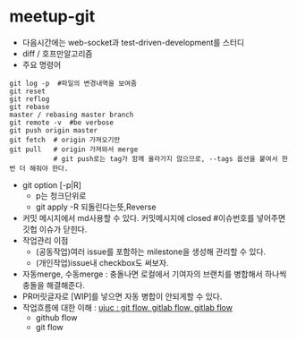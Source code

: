 ﻿# meetup-git
- 다음시간에는 web-socket과 test-driven-development를 스터디
- diff / 호프만알고리즘
- 주요 명령어
```
git log -p  #파일의 변경내역을 보여줌
git reset
git reflog  
git rebase
master / rebasing master branch
git remote -v  #be verbose
git push origin master
git fetch  # origin 가져오기만
git pull   # origin 가져와서 merge
           # git push로는 tag가 함께 올라가지 않으므로, --tags 옵션을 붙여서 한번 더 해줘야 한다.
```
- git option [-p|R]
  - p는 청크단위로
  - git apply -R 되돌린다는뜻,Reverse
- 커밋 메시지에서 md사용할 수 있다. 커밋메시지에 closed #이슈번호를 넣어주면 깃헙 이슈가 닫힌다.
- 작업관리 이점
  - (공동작업)여러 issue를 포함하는 milestone을 생성해 관리할 수 있다.
  - (개인작업)issue내 checkbox도 써보자.
- 자동merge, 수동merge : 충돌나면 로컬에서 기여자의 브랜치를 병합해서 하나씩 충돌을 해결해준다.
- PR머릿글자로 [WIP]를 넣으면 자동 병합이 안되게할 수 있다.
- 작업흐름에 대한 이해 : [ujuc : git flow, gitlab flow, gitlab flow](https://ujuc.github.io/2015/12/16/git-flow-github-flow-gitlab-flow/)
  - github	flow
  - git	flow